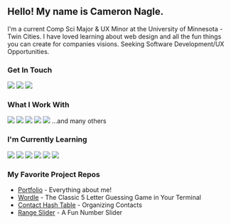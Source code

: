 ## Hello! My name is Cameron Nagle.

I'm a current Comp Sci Major & UX Minor at the University of Minnesota - Twin Cities. I have loved learning about web design and all the fun things you can create for companies visions. Seeking Software Development/UX Opportunities.

### Get In Touch
<a href="mailto:camnag01@gmail.com"><img src="https://img.shields.io/badge/Gmail-D14836?style=for-the-badge&logo=gmail&logoColor=white"></a> <a href="https://www.linkedin.com/in/cameron-nagle01"><img src="https://img.shields.io/badge/LinkedIn-0077B5?style=for-the-badge&logo=linkedin&logoColor=white"></a> <a href="https://www.cameron-nagle.dev"><img src="https://img.shields.io/badge/portfolio-0A0A0A?style=for-the-badge&logo=dev.to&logoColor=white"></a> 

### What I Work With
<img src="https://img.shields.io/badge/☕Java-007396?style=for-the-badge&logoColor=white"> <img src="https://img.shields.io/badge/Python-3776AB?style=for-the-badge&logo=python&logoColor=white"> <img src="https://img.shields.io/badge/C++-00599C?style=for-the-badge&logo=cplusplus&logoColor=white"> <img src="https://img.shields.io/badge/C-A8B9CC?style=for-the-badge&logo=c&logoColor=white"> <img src="https://img.shields.io/badge/OCaml-EC6813?style=for-the-badge&logo=ocaml&logoColor=white"> ...and many others

### I'm Currently Learning
<img src="https://img.shields.io/badge/JavaScript-F7DF1E?style=for-the-badge&logo=javascript&logoColor=black"> <img src="https://img.shields.io/badge/HTML5-E34F26?style=for-the-badge&logo=html5&logoColor=white"> <img src="https://img.shields.io/badge/CSS3-1572B6?style=for-the-badge&logo=css3&logoColor=white"> <img src="https://img.shields.io/badge/Figma-F24E1E?style=for-the-badge&logo=figma&logoColor=white"> <img src="https://img.shields.io/badge/React-20232A?style=for-the-badge&logo=react&logoColor=61DAFB"> <img src="https://img.shields.io/badge/Git-F05032?style=for-the-badge&logo=git&logoColor=white"> 


### My Favorite Project Repos
* <a href="https://github.com/CamNagle24/nagle-portfolio">Portfolio</a> - Everything about me!
* <a href="https://github.com/CamNagle24/Wordle">Wordle</a> - The Classic 5 Letter Guessing Game in Your Terminal
* <a href="https://github.com/CamNagle24/Contact_Hash_Table">Contact Hash Table</a> - Organizing Contacts
* <a href="https://github.com/CamNagle24/Range-Slider">Range Slider</a> - A Fun Number Slider
